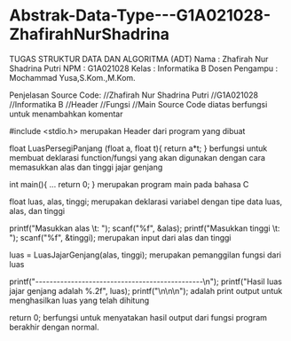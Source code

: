 # Abstrak-Data-Type---G1A021028-ZhafirahNurShadrina
TUGAS STRUKTUR DATA DAN ALGORITMA (ADT)
Nama : Zhafirah Nur Shadrina Putri NPM : G1A021028 Kelas : Informatika B Dosen Pengampu : Mochammad Yusa,S.Kom.,M.Kom.

Penjelasan Source Code: //Zhafirah Nur Shadrina Putri //G1A021028 //Informatika B //Header //Fungsi //Main Source Code diatas berfungsi untuk menambahkan komentar

#include <stdio.h> merupakan Header dari program yang dibuat

float LuasPersegiPanjang (float a, float t){ return a*t; } berfungsi untuk membuat deklarasi function/fungsi yang akan digunakan dengan cara memasukkan alas dan tinggi jajar genjang

int main(){ ... return 0; } merupakan program main pada bahasa C

float luas, alas, tinggi; merupakan deklarasi variabel dengan tipe data luas, alas, dan tinggi

printf("Masukkan alas \t: "); scanf("%f", &alas); printf("Masukkan tinggi \t: "); scanf("%f", &tinggi); merupakan input dari alas dan tinggi

luas = LuasJajarGenjang(alas, tinggi); merupakan pemanggilan fungsi dari luas

printf("-----------------------------------------------\n"); printf("Hasil luas jajar genjang adalah %.2f", luas); printf("\n\n\n"); adalah print output untuk menghasilkan luas yang telah dihitung

return 0; berfungsi untuk menyatakan hasil output dari fungsi program berakhir dengan normal.
